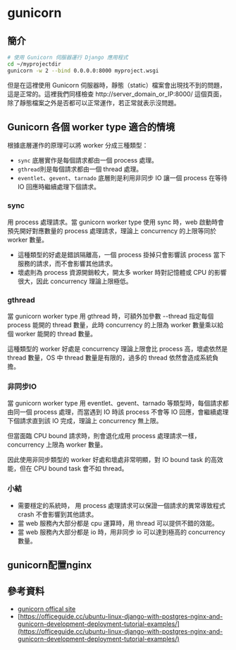 # gunicorn

## 簡介

```bash
# 使用 Gunicorn 伺服器運行 Django 應用程式
cd ~/myprojectdir
gunicorn -w 2 --bind 0.0.0.0:8000 myproject.wsgi
```

但是在這裡使用 Gunicorn 伺服器時，靜態（static）檔案會出現找不到的問題，這是正常的。這裡我們同樣檢查 http://server\_domain\_or\_IP:8000/ 這個頁面，除了靜態檔案之外是否都可以正常運作，若正常就表示沒問題。

## Gunicorn 各個 worker type 適合的情境

根據底層運作的原理可以將 worker 分成三種類型：

* `sync` 底層實作是每個請求都由一個 process 處理。&#x20;
* `gthread`則是每個請求都由一個 thread 處理。
* `eventlet`、`gevent`、`tarnado` 底層則是利用非同步 IO 讓一個 process 在等待 IO 回應時繼續處理下個請求。

### sync

用 process 處理請求。當 gunicorn worker type 使用 sync 時，web 啟動時會預先開好對應數量的 process 處理請求，理論上 concurrency 的上限等同於 worker 數量。

* 這種類型的好處是錯誤隔離高，一個 process 掛掉只會影響該 process 當下服務的請求，而不會影響其他請求。
* 壞處則為 process 資源開銷較大，開太多 worker 時對記憶體或 CPU 的影響很大，因此 concurrency 理論上限極低。

### gthread

當 gunicorn worker type 用 gthread 時，可額外加參數 --thread 指定每個 process 能開的 thread 數量，此時 concurrency 的上限為 worker 數量乘以給個 worker 能開的 thread 數量。

這種類型的 worker 好處是 concurrency 理論上限會比 process 高，壞處依然是 thread 數量，OS 中 thread 數量是有限的，過多的 thread 依然會造成系統負擔。

### 非同步IO

當 gunicorn worker type 用 eventlet、gevent、tarnado 等類型時，每個請求都由同一個 process 處理，而當遇到 IO 時該 process 不會等 IO 回應，會繼續處理下個請求直到該 IO 完成，理論上 concurrency 無上限。

但當面臨 CPU bound 請求時，則會退化成用 process 處理請求一樣，concurrency 上限為 worker 數量。

因此使用非同步類型的 worker 好處和壞處非常明顯，對 IO bound task 的高效能，但在 CPU bound task 會不如 thread。

### 小結

* 需要穩定的系統時， 用 process 處理請求可以保證一個請求的異常導致程式 crash 不會影響到其他請求。
* 當 web 服務內大部分都是 cpu 運算時，用 thread 可以提供不錯的效能。
* 當 web 服務內大部分都是 io 時，用非同步 io 可以達到極高的 concurrency 數量。

## gunicorn配置nginx

## 參考資料

* [gunicorn offical site](https://gunicorn.org/)
* [https://officeguide.cc/ubuntu-linux-django-with-postgres-nginx-and-gunicorn-development-deployment-tutorial-examples/](https://officeguide.cc/ubuntu-linux-django-with-postgres-nginx-and-gunicorn-development-deployment-tutorial-examples/)
